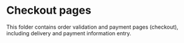 # Checkout pages

This folder contains order validation and payment pages (checkout), including delivery and payment information entry.

